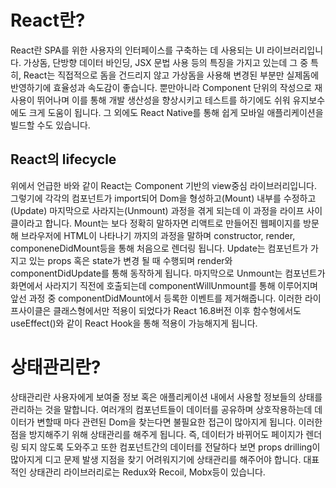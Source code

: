 # React란?

React란 SPA를 위한 사용자의 인터페이스를 구축하는 데 사용되는 UI 라이브러리입니다. 가상돔, 단방향 데이터 바인딩, JSX 문법 사용 등의 특징을 가지고 있는데 그 중 특히, React는 직접적으로 돔을 건드리지 않고 가상돔을 사용해 변경된 부분만 실제돔에 반영하기에 효율성과 속도감이 좋습니다. 뿐만아니라 Component 단위의 작성으로 재사용이 뛰어나며 이를 통해 개발 생산성을 향상시키고 테스트를 하기에도 쉬워 유지보수에도 크게 도움이 됩니다. 그 외에도 React Native를 통해 쉽게 모바일 애플리케이션을 빌드할 수도 있습니다.

## React의 lifecycle

위에서 언급한 바와 같이 React는 Component 기반의 view중심 라이브러리입니다. 그렇기에 각각의 컴포넌트가 import되어 Dom을 형성하고(Mount) 내부를 수정하고(Update) 마지막으로 사라지는(Unmount) 과정을 겪게 되는데 이 과정을 라이프 사이클이라고 합니다. Mount는 보다 정확히 말하자면 리액트로 만들어진 웹페이지를 방문해 브라우저에 HTML이 나타나기 까지의 과정을 말하며 constructor, render, componeneDidMount등을 통해 처음으로 렌더링 됩니다. Update는 컴포넌트가 가지고 있는 props 혹은 state가 변경 될 때 수행되며 render와 componentDidUpdate를 통해 동작하게 됩니다. 마지막으로 Unmount는 컴포넌트가 화면에서 사라지기 직전에 호출되는데 componentWillUnmount를 통해 이루어지며 앞선 과정 중 componentDidMount에서 등록한 이벤트를 제거해줍니다. 이러한 라이프사이클은 클래스형에서만 적용이 되었다가 React 16.8버전 이후 함수형에서도 useEffect()와 같이 React Hook을 통해 적용이 가능해지게 됩니다.

# 상태관리란?

상태관리란 사용자에게 보여줄 정보 혹은 애플리케이션 내에서 사용할 정보들의 상태를 관리하는 것을 말합니다. 여러개의 컴포넌트들이 데이터를 공유하며 상호작용하는데 데이터가 변할때 마다 관련된 Dom을 찾는다면 불필요한 접근이 많아지게 됩니다. 이러한 점을 방지해주기 위해 상태관리를 해주게 됩니다. 즉, 데이터가 바뀌어도 페이지가 렌더링 되지 않도록 도와주고 또한 컴포넌트간의 데이터를 전달하다 보면 props drilling이 많아지게 디고 문제 발생 지점을 찾기 어려워지기에 상태관리를 해주어야 합니다. 대표적인 상태관리 라이브러리로는 Redux와 Recoil, Mobx등이 있습니다.
